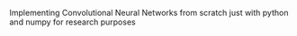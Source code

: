 Implementing Convolutional Neural Networks from scratch just with python and numpy for research purposes